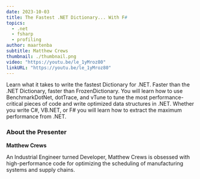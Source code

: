 ```yaml
---
date: 2023-10-03
title: The Fastest .NET Dictionary... With F#
topics:
  - .net
  - fsharp
  - profiling
author: maartenba
subtitle: Matthew Crews
thumbnail: ./thumbnail.png
video: "https://youtu.be/le_1yMroz80"
linkURL: "https://youtu.be/le_1yMroz80"
---
```


Learn what it takes to write the fastest Dictionary for .NET. Faster than the .NET Dictionary, faster than FrozenDictionary. You will learn how to use BenchmarkDotNet, dotTrace, and vTune to tune the most performance-critical pieces of code and write optimized data structures in .NET. Whether you write C#, VB.NET, or F# you will learn how to extract the maximum performance from .NET.

### About the Presenter

**Matthew Crews**

An Industrial Engineer turned Developer, Matthew Crews is obsessed with high-performance code for optimizing the scheduling of manufacturing systems and supply chains.
